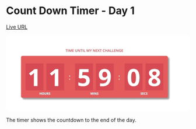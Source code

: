 # Count Down Timer - Day 1
[Live URL](https://projects.bhanuteja.dev/countdown-timer)

![](countdown-timer.gif)

The timer shows the countdown to the end of the day.
